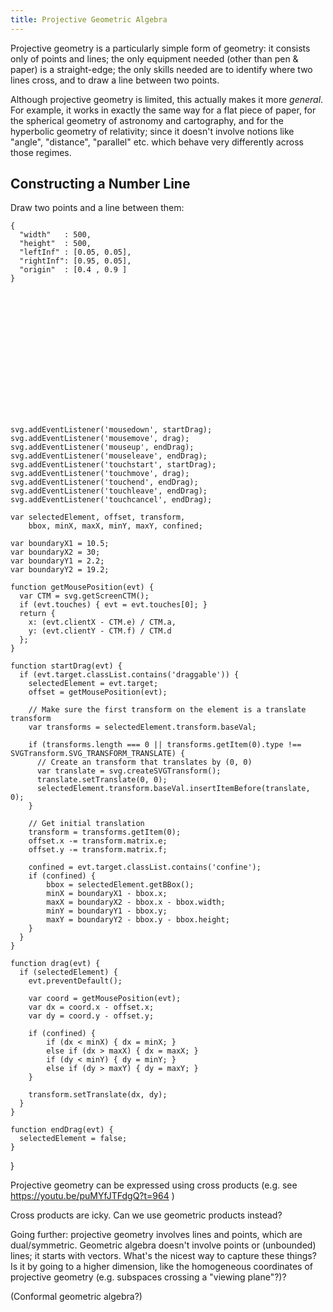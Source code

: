 ```yaml
---
title: Projective Geometric Algebra
---
```


Projective geometry is a particularly simple form of geometry: it consists only
of points and lines; the only equipment needed (other than pen & paper) is a
straight-edge; the only skills needed are to identify where two lines cross, and
to draw a line between two points.

Although projective geometry is limited, this actually makes it more *general*.
For example, it works in exactly the same way for a flat piece of paper, for the
spherical geometry of astronomy and cartography, and for the hyperbolic geometry
of relativity; since it doesn't involve notions like "angle", "distance",
"parallel" etc. which behave very differently across those regimes.

## Constructing a Number Line ##

Draw two points and a line between them:

```{pipe="cat > params.json"}
{
  "width"   : 500,
  "height"  : 500,
  "leftInf" : [0.05, 0.05],
  "rightInf": [0.95, 0.05],
  "origin"  : [0.4 , 0.9 ]
}
```

<svg width="300" height="200">
  <script type="text/javascript">
  function makeDraggable(evt) {
    var svg = evt.target;

    svg.addEventListener('mousedown', startDrag);
    svg.addEventListener('mousemove', drag);
    svg.addEventListener('mouseup', endDrag);
    svg.addEventListener('mouseleave', endDrag);
    svg.addEventListener('touchstart', startDrag);
    svg.addEventListener('touchmove', drag);
    svg.addEventListener('touchend', endDrag);
    svg.addEventListener('touchleave', endDrag);
    svg.addEventListener('touchcancel', endDrag);

    var selectedElement, offset, transform,
        bbox, minX, maxX, minY, maxY, confined;

    var boundaryX1 = 10.5;
    var boundaryX2 = 30;
    var boundaryY1 = 2.2;
    var boundaryY2 = 19.2;

    function getMousePosition(evt) {
      var CTM = svg.getScreenCTM();
      if (evt.touches) { evt = evt.touches[0]; }
      return {
        x: (evt.clientX - CTM.e) / CTM.a,
        y: (evt.clientY - CTM.f) / CTM.d
      };
    }

    function startDrag(evt) {
      if (evt.target.classList.contains('draggable')) {
        selectedElement = evt.target;
        offset = getMousePosition(evt);

        // Make sure the first transform on the element is a translate transform
        var transforms = selectedElement.transform.baseVal;

        if (transforms.length === 0 || transforms.getItem(0).type !== SVGTransform.SVG_TRANSFORM_TRANSLATE) {
          // Create an transform that translates by (0, 0)
          var translate = svg.createSVGTransform();
          translate.setTranslate(0, 0);
          selectedElement.transform.baseVal.insertItemBefore(translate, 0);
        }

        // Get initial translation
        transform = transforms.getItem(0);
        offset.x -= transform.matrix.e;
        offset.y -= transform.matrix.f;

        confined = evt.target.classList.contains('confine');
        if (confined) {
            bbox = selectedElement.getBBox();
            minX = boundaryX1 - bbox.x;
            maxX = boundaryX2 - bbox.x - bbox.width;
            minY = boundaryY1 - bbox.y;
            maxY = boundaryY2 - bbox.y - bbox.height;
        }
      }
    }

    function drag(evt) {
      if (selectedElement) {
        evt.preventDefault();

        var coord = getMousePosition(evt);
        var dx = coord.x - offset.x;
        var dy = coord.y - offset.y;

        if (confined) {
            if (dx < minX) { dx = minX; }
            else if (dx > maxX) { dx = maxX; }
            if (dy < minY) { dy = minY; }
            else if (dy > maxY) { dy = maxY; }
        }

        transform.setTranslate(dx, dy);
      }
    }

    function endDrag(evt) {
      selectedElement = false;
    }
  }
  </script>
  <line x1="0" y1="10" x2="110" y2="10" stroke="black" />
  <circle cx="10"  cy="10" r="5" />
  <circle cx="100" cy="10" r="5" />
</svg>


Projective geometry can be expressed using cross products (e.g. see https://youtu.be/puMYfJTFdgQ?t=964 )

Cross products are icky. Can we use geometric products instead?

Going further: projective geometry involves lines and points, which are dual/symmetric.
Geometric algebra doesn't involve points or (unbounded) lines; it starts with vectors.
What's the nicest way to capture these things? Is it by going to a higher dimension, like
the homogeneous coordinates of projective geometry (e.g. subspaces crossing a "viewing plane"?)?

(Conformal geometric algebra?)
